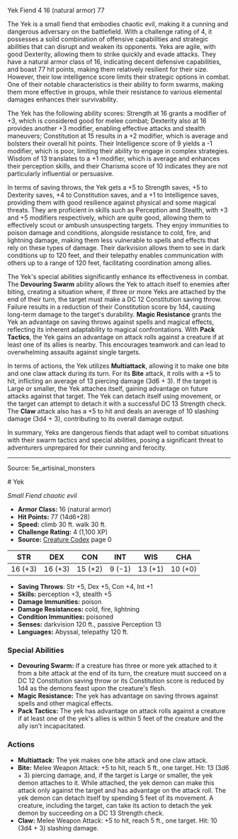 <MonsterName/>Yek</MonsterName>
<CreatureType/>Fiend</CreatureType>
<CR/>4</CR>
<AC/>16 (natural armor)</AC>
<HP/>77</HP>
<summary>The Yek is a small fiend that embodies chaotic evil, making it a cunning and dangerous adversary on the battlefield. With a challenge rating of 4, it possesses a solid combination of offensive capabilities and strategic abilities that can disrupt and weaken its opponents. Yeks are agile, with good Dexterity, allowing them to strike quickly and evade attacks. They have a natural armor class of 16, indicating decent defensive capabilities, and boast 77 hit points, making them relatively resilient for their size. However, their low intelligence score limits their strategic options in combat. One of their notable characteristics is their ability to form swarms, making them more effective in groups, while their resistance to various elemental damages enhances their survivability.</summary>

<detail>

The Yek has the following ability scores: Strength at 16 grants a modifier of +3, which is considered good for melee combat; Dexterity also at 16 provides another +3 modifier, enabling effective attacks and stealth maneuvers; Constitution at 15 results in a +2 modifier, which is average and bolsters their overall hit points. Their Intelligence score of 9 yields a -1 modifier, which is poor, limiting their ability to engage in complex strategies. Wisdom of 13 translates to a +1 modifier, which is average and enhances their perception skills, and their Charisma score of 10 indicates they are not particularly influential or persuasive.

In terms of saving throws, the Yek gets a +5 to Strength saves, +5 to Dexterity saves, +4 to Constitution saves, and a +1 to Intelligence saves, providing them with good resilience against physical and some magical threats. They are proficient in skills such as Perception and Stealth, with +3 and +5 modifiers respectively, which are quite good, allowing them to effectively scout or ambush unsuspecting targets. They enjoy immunities to poison damage and conditions, alongside resistance to cold, fire, and lightning damage, making them less vulnerable to spells and effects that rely on these types of damage. Their darkvision allows them to see in dark conditions up to 120 feet, and their telepathy enables communication with others up to a range of 120 feet, facilitating coordination among allies.

The Yek's special abilities significantly enhance its effectiveness in combat. The **Devouring Swarm** ability allows the Yek to attach itself to enemies after biting, creating a situation where, if three or more Yeks are attached by the end of their turn, the target must make a DC 12 Constitution saving throw. Failure results in a reduction of their Constitution score by 1d4, causing long-term damage to the target's durability. **Magic Resistance** grants the Yek an advantage on saving throws against spells and magical effects, reflecting its inherent adaptability to magical confrontations. With **Pack Tactics**, the Yek gains an advantage on attack rolls against a creature if at least one of its allies is nearby. This encourages teamwork and can lead to overwhelming assaults against single targets.

In terms of actions, the Yek utilizes **Multiattack**, allowing it to make one bite and one claw attack during its turn. For its **Bite** attack, it rolls with a +5 to hit, inflicting an average of 13 piercing damage (3d6 + 3). If the target is Large or smaller, the Yek attaches itself, gaining advantage on future attacks against that target. The Yek can detach itself using movement, or the target can attempt to detach it with a successful DC 13 Strength check. The **Claw** attack also has a +5 to hit and deals an average of 10 slashing damage (3d4 + 3), contributing to its overall damage output. 

In summary, Yeks are dangerous fiends that adapt well to combat situations with their swarm tactics and special abilities, posing a significant threat to adventurers unprepared for their cunning and ferocity.</detail>



---

Source: 5e_artisinal_monsters

<statblock>
# Yek

*Small* *Fiend* *chaotic evil*

- **Armor Class:** 16 (natural armor)
- **Hit Points:** 77 (14d6+28)
- **Speed:** climb 30 ft. walk 30 ft.
- **Challenge Rating:** 4 (1,100 XP)
- **Source:** [Creature Codex](https://koboldpress.com/kpstore/product/creature-codex-for-5th-edition-dnd) page 0

| STR | DEX | CON | INT | WIS | CHA |
| --- | --- | --- | --- | --- | --- |
| 16 (+3) | 16 (+3) | 15 (+2) | 9 (-1) | 13 (+1) | 10 (+0) |

- **Saving Throws**: Str +5, Dex +5, Con +4, Int +1
- **Skills:** perception +3, stealth +5
- **Damage Immunities:** poison
- **Damage Resistances:** cold, fire, lightning
- **Condition Immunities:** poisoned
- **Senses:** darkvision 120 ft., passive Perception 13
- **Languages:** Abyssal, telepathy 120 ft.

### Special Abilities

- **Devouring Swarm:** If a creature has three or more yek attached to it from a bite attack at the end of its turn, the creature must succeed on a DC 12 Constitution saving throw or its Constitution score is reduced by 1d4 as the demons feast upon the creature's flesh.
- **Magic Resistance:** The yek has advantage on saving throws against spells and other magical effects.
- **Pack Tactics:** The yek has advantage on attack rolls against a creature if at least one of the yek's allies is within 5 feet of the creature and the ally isn't incapacitated.

### Actions

- **Multiattack:** The yek makes one bite attack and one claw attack.
- **Bite:** Melee Weapon Attack: +5 to hit, reach 5 ft., one target. Hit: 13 (3d6 + 3) piercing damage, and, if the target is Large or smaller, the yek demon attaches to it. While attached, the yek demon can make this attack only against the target and has advantage on the attack roll. The yek demon can detach itself by spending 5 feet of its movement. A creature, including the target, can take its action to detach the yek demon by succeeding on a DC 13 Strength check.
- **Claw:** Melee Weapon Attack: +5 to hit, reach 5 ft., one target. Hit: 10 (3d4 + 3) slashing damage.


</statblock>


